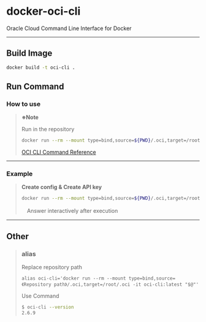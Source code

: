 # docker-oci-cli

Oracle Cloud Command Line Interface for Docker

---

## Build Image

```bash
docker build -t oci-cli .
```

## Run Command

### How to use

> **※Note**
> 
> Run in the repository
>
> ```bash
> docker run --rm --mount type=bind,source=${PWD}/.oci,target=/root/.oci > -it oci-cli:latest 《OCI CLI Command》
>```
>
> [OCI CLI Command Reference](https://docs.cloud.oracle.com/iaas/tools/oci-cli/latest/oci_cli_docs/)
>

---

### Example

> **Create config & Create API key**
> 
> ```bash
> docker run --rm --mount type=bind,source=${PWD}/.oci,target=/root/.oci > -it oci-cli:latest setup config
> ```
>
>　Answer interactively after execution
>

---

## Other

> ### alias
>
> Replace repository path
>
> ```bash:bashrc
> alias oci-cli='docker run --rm --mount type=bind,source=《Repository path》/.oci,target=/root/.oci -it oci-cli:latest "$@"'
> ```
>
> Use Command
>
> ```bash
> $ oci-cli --version
> 2.6.9
> ```
